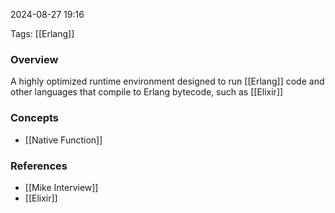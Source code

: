 
2024-08-27 19:16

Tags: [[Erlang]]

### Overview
A highly optimized runtime environment designed to run [[Erlang]] code and other languages that compile to Erlang bytecode, such as [[Elixir]]

### Concepts
- [[Native Function]]

### References
- [[Mike Interview]]
- [[Elixir]]
